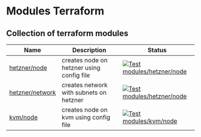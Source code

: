 # Modules Terraform

## Collection of terraform modules

|Name|Description|Status|
|---|---|---|
|[hetzner/node](https://github.com/labrats-work/modules-terraform/tree/main/modules/hetzner/node)|creates node on hetzner using config file|[![Test modules/hetzner/node](https://github.com/labrats-work/modules-terraform/actions/workflows/test-hetzner.yml/badge.svg)](https://github.com/labrats-work/modules-terraform/actions/workflows/test-hetzner.yml)|
|[hetzner/network](https://github.com/labrats-work/modules-terraform/tree/main/modules/hetzner/node)|creates network with subnets on hetzner|[![Test modules/hetzner/node](https://github.com/labrats-work/modules-terraform/actions/workflows/test-hetzner.yml/badge.svg)](https://github.com/labrats-work/modules-terraform/actions/workflows/test-hetzner.yml)|
|[kvm/node](https://github.com/labrats-work/modules-terraform/tree/main/modules/kvm/node)|creates node on kvm using config file|[![Test modules/kvm/node](https://github.com/labrats-work/modules-terraform/actions/workflows/test-kvm.yml/badge.svg)](https://github.com/labrats-work/modules-terraform/actions/workflows/test-kvm.yml)|
